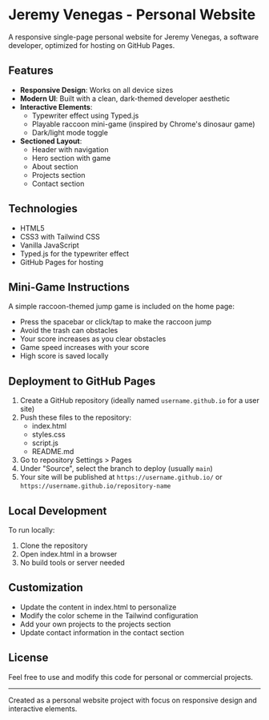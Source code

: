 # Jeremy Venegas - Personal Website

A responsive single-page personal website for Jeremy Venegas, a software developer, optimized for hosting on GitHub Pages.

## Features

- **Responsive Design**: Works on all device sizes
- **Modern UI**: Built with a clean, dark-themed developer aesthetic
- **Interactive Elements**:
  - Typewriter effect using Typed.js
  - Playable raccoon mini-game (inspired by Chrome's dinosaur game)
  - Dark/light mode toggle
- **Sectioned Layout**:
  - Header with navigation
  - Hero section with game
  - About section
  - Projects section
  - Contact section

## Technologies

- HTML5
- CSS3 with Tailwind CSS
- Vanilla JavaScript
- Typed.js for the typewriter effect
- GitHub Pages for hosting

## Mini-Game Instructions

A simple raccoon-themed jump game is included on the home page:
- Press the spacebar or click/tap to make the raccoon jump
- Avoid the trash can obstacles
- Your score increases as you clear obstacles
- Game speed increases with your score
- High score is saved locally

## Deployment to GitHub Pages

1. Create a GitHub repository (ideally named `username.github.io` for a user site)
2. Push these files to the repository:
   - index.html
   - styles.css
   - script.js
   - README.md
3. Go to repository Settings > Pages
4. Under "Source", select the branch to deploy (usually `main`)
5. Your site will be published at `https://username.github.io/` or `https://username.github.io/repository-name`

## Local Development

To run locally:
1. Clone the repository
2. Open index.html in a browser
3. No build tools or server needed

## Customization

- Update the content in index.html to personalize
- Modify the color scheme in the Tailwind configuration
- Add your own projects to the projects section
- Update contact information in the contact section

## License

Feel free to use and modify this code for personal or commercial projects.

---

Created as a personal website project with focus on responsive design and interactive elements. 